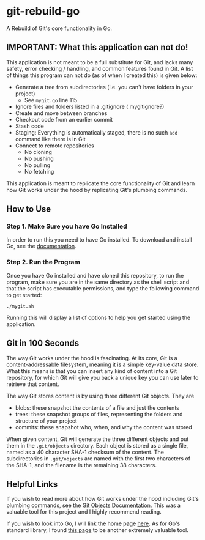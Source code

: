 # git-rebuild-go
A Rebuild of Git's core functionality in Go.

## IMPORTANT: What this application can not do!
This application is not meant to be a full substitute for Git, and lacks many safety, error checking / handling, and common features found in Git.
A list of things this program can not do (as of when I created this) is given below:
+ Generate a tree from subdirectories (i.e. you can't have folders in your project)
  + See `mygit.go` line 115
+ Ignore files and folders listed in a .gitignore (.mygitignore?)
+ Create and move between branches
+ Checkout code from an earlier commit
+ Stash code
+ Staging: Everything is automatically staged, there is no such `add` command like there is in Git
+ Connect to remote repositories
  + No cloning
  + No pushing
  + No pulling
  + No fetching

This application is meant to replicate the core functionality of Git and learn how Git works under the hood by replicating Git's plumbing commands.

## How to Use
### Step 1. Make Sure you have Go Installed
In order to run this you need to have Go installed. To download and install Go, see the [documentation](https://go.dev/doc/install).

### Step 2. Run the Program
Once you have Go installed and have cloned this repository, to run the program, make sure you are in the same directory as the shell script and that the script has executable permissions, and type the following command to get started:
```
./mygit.sh
```
Running this will display a list of options to help you get started using the application.

## Git in 100 Seconds
The way Git works under the hood is fascinating. At its core, Git is a content-addressable filesystem, meaning it is a simple key-value data store. What this means is that you can insert any kind of content into a Git repository, for which Git will give you back a unique key you can use later to retrieve that content.

The way Git stores content is by using three different Git objects. They are
+ blobs: these snapshot the contents of a file and just the contents
+ trees: these snapshot groups of files, representing the folders and structure of your project
+ commits: these snapshot who, when, and why the content was stored

When given content, Git will generate the three different objects and put them in the `.git/objects` directory. Each object is stored as a single file, named as a 40 character SHA-1 checksum of the content. The subdirectories in `.git/objects` are named with the first two characters of the SHA-1, and the filename is the remaining 38 characters.

## Helpful Links
If you wish to read more about how Git works under the hood including Git's plumbing commands, see the [Git Objects Documentation](https://git-scm.com/book/en/v2/Git-Internals-Git-Objects). This was a valuable tool for this project and I highly recommend reading.

If you wish to look into Go, I will link the home page [here](https://go.dev/). As for Go's standard library, I found [this page](https://pkg.go.dev/std) to be another extremely valuable tool.
